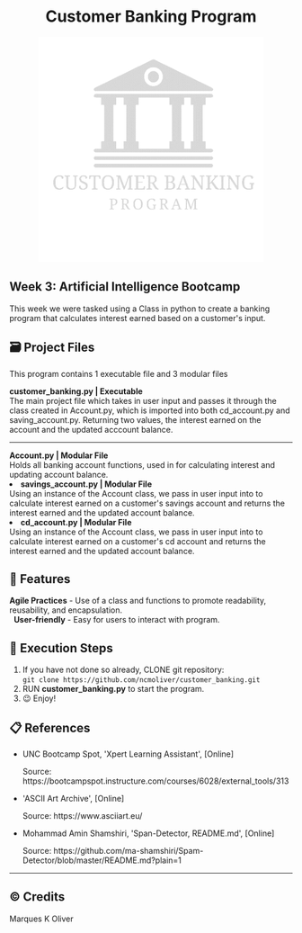 <h1 align="center"> Customer Banking Program</h1>
<p align="center">
<img src="bankingLogo.gif" width="400" height="400">
</p>

## Week 3: Artificial Intelligence Bootcamp
This week we were tasked using a Class in python to create a banking program that calculates interest earned based on a customer's input.
## 🗃️ Project Files
This program contains 1 executable file and 3 modular files 
     
**customer_banking.py | Executable**  
    The main project file which takes in user input and passes it through the class created in Account.py, which is imported into both cd_account.py and saving_account.py. Returning two values, the interest earned on the account and the updated acccount balance.
    <hr> 
**Account.py | Modular File**    
    Holds all banking account functions, used in for calculating interest and updating account balance.
    <li><b>savings_account.py | Modular File</b></li> 
    Using an instance of the Account class, we pass in user input into to calculate interest earned on a customer's savings account and returns the interest earned and the updated account balance.
    <li><b>cd_account.py | Modular File</b></li> Using an instance of the Account class, we pass in user input into to calculate interest earned on a customer's cd account and returns the interest earned and the updated account balance.

## 🌟 Features 
**Agile Practices** - Use of a class and functions to promote readability, reusability, and encapsulation.    
&nbsp;
**User-friendly** - Easy for users to interact with program.

## 📝 Execution Steps
1. If you have not done so already, CLONE git repository:</li> 
`git clone https://github.com/ncmoliver/customer_banking.git`
2. RUN **customer_banking.py** to start the program.</li>
3. 😉 Enjoy!

## :clipboard: References
<ul>
    <li><p>UNC Bootcamp Spot, 'Xpert Learning Assistant', [Online]</p></li>
    <p>Source: https://bootcampspot.instructure.com/courses/6028/external_tools/313</p>
    <li><p> 'ASCII Art Archive',  [Online]</p></li>
    <p>Source: https://www.asciiart.eu/</p>
    <li><p>Mohammad Amin Shamshiri, 'Span-Detector, README.md', [Online]</p></li>
    <p>Source: https://github.com/ma-shamshiri/Spam-Detector/blob/master/README.md?plain=1</p>
</ul>
<hr>
<h2>©️ Credits</h2>
Marques K Oliver
